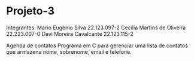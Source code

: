 # Projeto-3

Integrantes:
Mario Eugenio Silva 22.123.097-2
Cecília Martins de Oliveira 22.223.007-0
Davi Moreira Cavalcante 22.123.115-2



Agenda de contatos
Programa em C para gerenciar uma lista de contatos que armazena nome, sobrenome, email e telefone.
